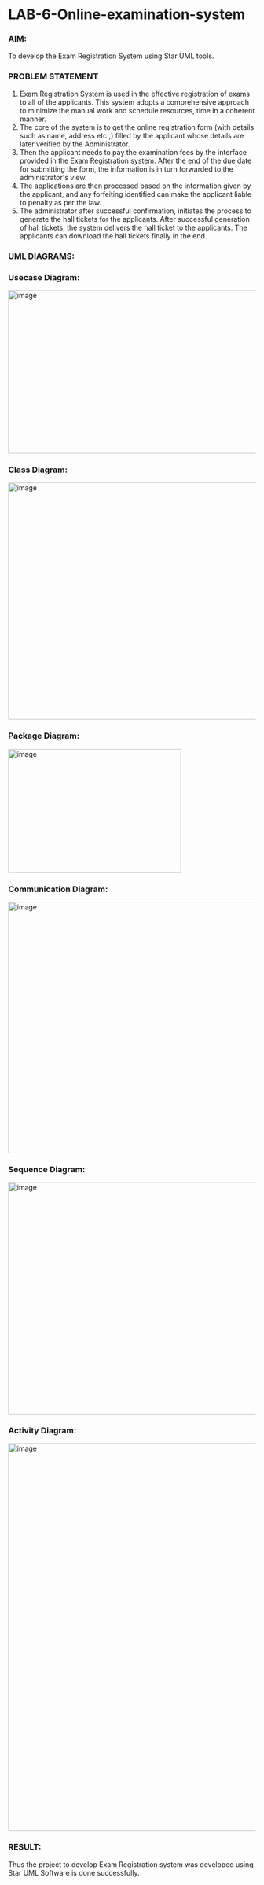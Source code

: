 # LAB-6-Online-examination-system
### AIM:
To develop the Exam Registration System using Star UML tools.
### PROBLEM STATEMENT
1. Exam Registration System is used in the effective registration of exams to all of the
applicants. This system adopts a comprehensive approach to minimize the manual work and
schedule resources, time in a coherent manner.
2. The core of the system is to get the online registration form (with details such as name,
address etc.,) filled by the applicant whose details are later verified by the Administrator.
3. Then the applicant needs to pay the examination fees by the interface provided in the
Exam Registration system. After the end of the due date for submitting the form, the
information is in turn forwarded to the administrator's view.
4. The applications are then processed based on the information given by the applicant,
and any forfeiting identified can make the applicant liable to penalty as per the law.
5. The administrator after successful confirmation, initiates the process to generate the
hall tickets for the applicants. After successful generation of hall tickets, the system delivers
the hall ticket to the applicants. The applicants can download the hall tickets finally in the end.
### UML DIAGRAMS:
### Usecase Diagram:
<img width="760" height="332" alt="image" src="https://github.com/user-attachments/assets/c3f7d5a8-b8f1-4e41-88ed-49914641d719" />

### Class Diagram:
<img width="583" height="482" alt="image" src="https://github.com/user-attachments/assets/3fd74b62-3822-4cac-80e6-c036faa9c87b" />

### Package Diagram:
<img width="352" height="252" alt="image" src="https://github.com/user-attachments/assets/7ca559dc-a8d2-4f75-a8a5-1249d8cccd41" />

### Communication Diagram:
<img width="759" height="511" alt="image" src="https://github.com/user-attachments/assets/7a988cd4-1920-4313-97dd-09244a52870c" />

### Sequence Diagram:
<img width="738" height="472" alt="image" src="https://github.com/user-attachments/assets/4e35fb54-2ddb-4670-87ed-091d87a77641" />

### Activity Diagram:
<img width="752" height="788" alt="image" src="https://github.com/user-attachments/assets/dcb539a8-2c3d-41d4-90c7-f3d29ad1040a" />


### RESULT:
Thus the project to develop Exam Registration system was developed using Star UML
Software is done successfully.
